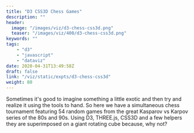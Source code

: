 ```yaml
---
title: "D3 CSS3D Chess Games"
description: ""
header:
  image: "/images/viz/d3-chess-css3d.png"
  teaser: "/images/viz/400/d3-chess-css3d.png"
keywords: ""
tags:
    - "d3"
    - "javascript"
    - "dataviz"
date: 2020-04-31T13:49:58Z
draft: false
link: "/viz/static/expts/d3-chess-css3d"
weight: 80
---
```

Sometimes it's good to imagine something a little exotic
and then try and realize it using the tools to hand. So here we have a simultaneous chess tournament featuring 54 random games from the great Kasparov vs Karpov series of the 80s and 90s. Using D3, THREE.js, CSS3D and a few helpers they are superimposed on a giant rotating cube because, why not?
